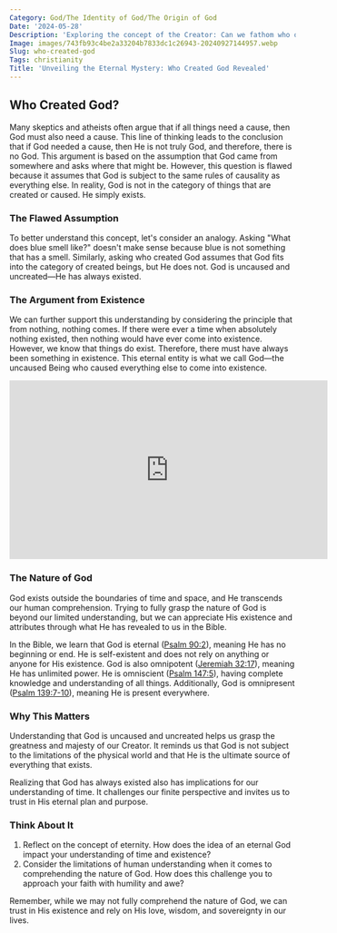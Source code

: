```yaml
---
Category: God/The Identity of God/The Origin of God
Date: '2024-05-28'
Description: 'Exploring the concept of the Creator: Can we fathom who or what created God? Delve into the eternal question of the origin of deity.'
Image: images/743fb93c4be2a33204b7833dc1c26943-20240927144957.webp
Slug: who-created-god
Tags: christianity
Title: 'Unveiling the Eternal Mystery: Who Created God Revealed'
---
```


## Who Created God?

Many skeptics and atheists often argue that if all things need a cause, then God must also need a cause. This line of thinking leads to the conclusion that if God needed a cause, then He is not truly God, and therefore, there is no God. This argument is based on the assumption that God came from somewhere and asks where that might be. However, this question is flawed because it assumes that God is subject to the same rules of causality as everything else. In reality, God is not in the category of things that are created or caused. He simply exists.

### The Flawed Assumption

To better understand this concept, let's consider an analogy. Asking "What does blue smell like?" doesn't make sense because blue is not something that has a smell. Similarly, asking who created God assumes that God fits into the category of created beings, but He does not. God is uncaused and uncreated—He has always existed.

### The Argument from Existence

We can further support this understanding by considering the principle that from nothing, nothing comes. If there were ever a time when absolutely nothing existed, then nothing would have ever come into existence. However, we know that things do exist. Therefore, there must have always been something in existence. This eternal entity is what we call God—the uncaused Being who caused everything else to come into existence.


<iframe width="560" height="315" src="https://www.youtube.com/embed/dt1biSFGBLY" frameborder="0" allow="autoplay; encrypted-media" allowfullscreen></iframe>


### The Nature of God

God exists outside the boundaries of time and space, and He transcends our human comprehension. Trying to fully grasp the nature of God is beyond our limited understanding, but we can appreciate His existence and attributes through what He has revealed to us in the Bible.

In the Bible, we learn that God is eternal ([Psalm 90:2](https://www.bibleref.com/Psalm/90/Psalm-90-2.html)), meaning He has no beginning or end. He is self-existent and does not rely on anything or anyone for His existence. God is also omnipotent ([Jeremiah 32:17](https://www.bibleref.com/Jeremiah/32/Jeremiah-32-17.html)), meaning He has unlimited power. He is omniscient ([Psalm 147:5](https://www.bibleref.com/Psalm/147/Psalm-147-5.html)), having complete knowledge and understanding of all things. Additionally, God is omnipresent ([Psalm 139:7-10](https://www.bibleref.com/Psalm/139/Psalm-139-7.html)), meaning He is present everywhere.

### Why This Matters

Understanding that God is uncaused and uncreated helps us grasp the greatness and majesty of our Creator. It reminds us that God is not subject to the limitations of the physical world and that He is the ultimate source of everything that exists.

Realizing that God has always existed also has implications for our understanding of time. It challenges our finite perspective and invites us to trust in His eternal plan and purpose.

### Think About It

1. Reflect on the concept of eternity. How does the idea of an eternal God impact your understanding of time and existence?
2. Consider the limitations of human understanding when it comes to comprehending the nature of God. How does this challenge you to approach your faith with humility and awe?

Remember, while we may not fully comprehend the nature of God, we can trust in His existence and rely on His love, wisdom, and sovereignty in our lives.